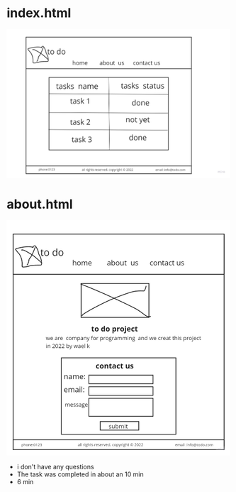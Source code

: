 # index.html
![index](home.jpg)
# about.html
![index](abot.jpg)
- i don't have any questions
- The task was completed in about an 10 min
- 6 min
